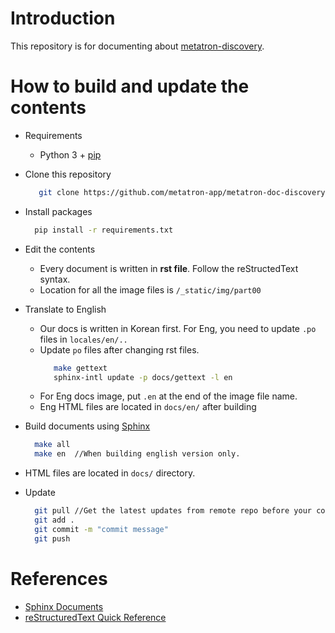 # Introduction
This repository is for documenting about [metatron-discovery](https://github.com/metatron-app/metatron-discovery).

# How to build and update the contents
* Requirements
  * Python 3 + [pip](https://pypi.org/project/pip/)
  
* Clone this repository
  ```sh
     git clone https://github.com/metatron-app/metatron-doc-discovery.git
  ```
* Install packages
  ```sh
    pip install -r requirements.txt
  ```
* Edit the contents
   * Every document is written in **rst file**. Follow the reStructedText syntax.
   * Location for all the image files is `/_static/img/part00`

* Translate to English
  * Our docs is written in Korean first. For Eng, you need to update `.po` files in `locales/en/..`
  * Update `po` files after changing rst files.
    ```sh
       make gettext
       sphinx-intl update -p docs/gettext -l en
    ```
  * For Eng docs image, put `.en` at the end of the image file name.
  * Eng HTML files are located in `docs/en/` after building

* Build documents using [Sphinx](http://sphinx-doc.org/)
  ```sh    
    make all
    make en  //When building english version only.
  ```

* HTML files are located in `docs/` directory.

* Update
  ```sh
    git pull //Get the latest updates from remote repo before your commit.
    git add .
    git commit -m "commit message"
    git push
  ```

# References
* [Sphinx Documents](http://www.sphinx-doc.org/en/master/contents.html)
* [reStructuredText Quick Reference](http://docutils.sourceforge.net/docs/user/rst/quickref.html)
